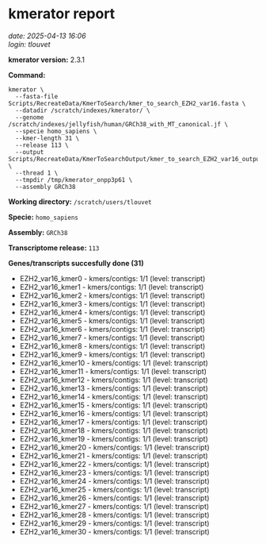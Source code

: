 # kmerator report
*date: 2025-04-13 16:06*  
*login: tlouvet*

**kmerator version:** 2.3.1

**Command:**

```
kmerator \
  --fasta-file Scripts/RecreateData/KmerToSearch/kmer_to_search_EZH2_var16.fasta \
  --datadir /scratch/indexes/kmerator/ \
  --genome /scratch/indexes/jellyfish/human/GRCh38_with_MT_canonical.jf \
  --specie homo_sapiens \
  --kmer-length 31 \
  --release 113 \
  --output Scripts/RecreateData/KmerToSearchOutput/kmer_to_search_EZH2_var16_output \
  --thread 1 \
  --tmpdir /tmp/kmerator_onpp3p61 \
  --assembly GRCh38
```

**Working directory:** `/scratch/users/tlouvet`

**Specie:** `homo_sapiens`

**Assembly:** `GRCh38`

**Transcriptome release:** `113`

**Genes/transcripts succesfully done (31)**

- EZH2_var16_kmer0 - kmers/contigs: 1/1 (level: transcript)
- EZH2_var16_kmer1 - kmers/contigs: 1/1 (level: transcript)
- EZH2_var16_kmer2 - kmers/contigs: 1/1 (level: transcript)
- EZH2_var16_kmer3 - kmers/contigs: 1/1 (level: transcript)
- EZH2_var16_kmer4 - kmers/contigs: 1/1 (level: transcript)
- EZH2_var16_kmer5 - kmers/contigs: 1/1 (level: transcript)
- EZH2_var16_kmer6 - kmers/contigs: 1/1 (level: transcript)
- EZH2_var16_kmer7 - kmers/contigs: 1/1 (level: transcript)
- EZH2_var16_kmer8 - kmers/contigs: 1/1 (level: transcript)
- EZH2_var16_kmer9 - kmers/contigs: 1/1 (level: transcript)
- EZH2_var16_kmer10 - kmers/contigs: 1/1 (level: transcript)
- EZH2_var16_kmer11 - kmers/contigs: 1/1 (level: transcript)
- EZH2_var16_kmer12 - kmers/contigs: 1/1 (level: transcript)
- EZH2_var16_kmer13 - kmers/contigs: 1/1 (level: transcript)
- EZH2_var16_kmer14 - kmers/contigs: 1/1 (level: transcript)
- EZH2_var16_kmer15 - kmers/contigs: 1/1 (level: transcript)
- EZH2_var16_kmer16 - kmers/contigs: 1/1 (level: transcript)
- EZH2_var16_kmer17 - kmers/contigs: 1/1 (level: transcript)
- EZH2_var16_kmer18 - kmers/contigs: 1/1 (level: transcript)
- EZH2_var16_kmer19 - kmers/contigs: 1/1 (level: transcript)
- EZH2_var16_kmer20 - kmers/contigs: 1/1 (level: transcript)
- EZH2_var16_kmer21 - kmers/contigs: 1/1 (level: transcript)
- EZH2_var16_kmer22 - kmers/contigs: 1/1 (level: transcript)
- EZH2_var16_kmer23 - kmers/contigs: 1/1 (level: transcript)
- EZH2_var16_kmer24 - kmers/contigs: 1/1 (level: transcript)
- EZH2_var16_kmer25 - kmers/contigs: 1/1 (level: transcript)
- EZH2_var16_kmer26 - kmers/contigs: 1/1 (level: transcript)
- EZH2_var16_kmer27 - kmers/contigs: 1/1 (level: transcript)
- EZH2_var16_kmer28 - kmers/contigs: 1/1 (level: transcript)
- EZH2_var16_kmer29 - kmers/contigs: 1/1 (level: transcript)
- EZH2_var16_kmer30 - kmers/contigs: 1/1 (level: transcript)

